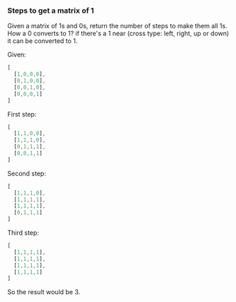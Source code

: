 ### Steps to get a matrix of 1

Given a matrix of 1s and 0s, return the number of steps to make them all 1s.
How a 0 converts to 1? if there's a 1 near (cross type: left, right, up or down) it can be converted to 1.

Given:

```js
[
  [1,0,0,0],
  [0,1,0,0],
  [0,0,1,0],
  [0,0,0,1]
]
```

First step:

```js
[
  [1,1,0,0],
  [1,1,1,0],
  [0,1,1,1],
  [0,0,1,1]
]
```

Second step:

```js
[
  [1,1,1,0],
  [1,1,1,1],
  [1,1,1,1],
  [0,1,1,1]
]
```

Third step:

```js
[
  [1,1,1,1],
  [1,1,1,1],
  [1,1,1,1],
  [1,1,1,1]
]
```

So the result would be 3.
